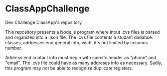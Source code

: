 # ClassAppChallenge 

Dev Challenge ClassApp's repository

This repository presents a Node.js program where input .cvs files is parsed and organized into a .json file. The .cvs file contents a studant dadabse: classes, addresses end general info, wicht it's not limited by columns number. 

Address end contact info must begin with specifc header as "phone" and "email". The .cvs file could have as many addreses info as necessary. Sadly, this program may not be able to recognize duplicate registers.
